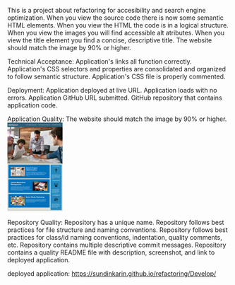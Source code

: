 This is a project about refactoring for accesibility and search engine optimization.
When you view the source code there is now some semantic HTML elements.
When you view the HTML the code is in a logical structure.
When you view the images you will find accessible alt atributes.
When you view the title element you find a concise, descriptive title.
The website should match the image by 90% or higher.

Technical Acceptance:
Application's links all function correctly.
Application's CSS selectors and properties are consolidated and organized to follow semantic structure.
Application's CSS file is properly commented.

Deployment:
Application deployed at live URL.
Application loads with no errors.
Application GitHub URL submitted.
GitHub repository that contains application code.

Application Quality:
The website should match the image by 90% or higher.
<img src="Develop\assets\images\01-html-css-git-homework-demo.png" height="200px" width="125px"/>

Repository Quality:
Repository has a unique name.
Repository follows best practices for file structure and naming conventions.
Repository follows best practices for class/id naming conventions, indentation, quality comments, etc.
Repository contains multiple descriptive commit messages.
Repository contains a quality README file with description, screenshot, and link to deployed application.

deployed application: https://sundinkarin.github.io/refactoring/Develop/

